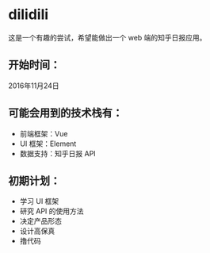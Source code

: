 # dilidili
这是一个有趣的尝试，希望能做出一个 web 端的知乎日报应用。

## 开始时间：
2016年11月24日

## 可能会用到的技术栈有：
- 前端框架：Vue
- UI 框架：Element
- 数据支持：知乎日报 API

## 初期计划：
- 学习 UI 框架
- 研究 API 的使用方法
- 决定产品形态
- 设计高保真
- 撸代码
